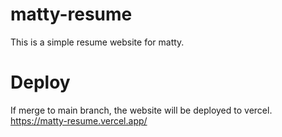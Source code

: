 # matty-resume
This is a simple resume website for matty.

# Deploy

If merge to main branch, the website will be deployed to vercel.
https://matty-resume.vercel.app/
